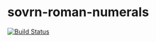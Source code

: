 # sovrn-roman-numerals

[![Build Status](https://travis-ci.org/hristo-tanev/sovrn-roman-numerals.svg?branch=master)](https://travis-ci.org/hristo-tanev/sovrn-roman-numerals)
